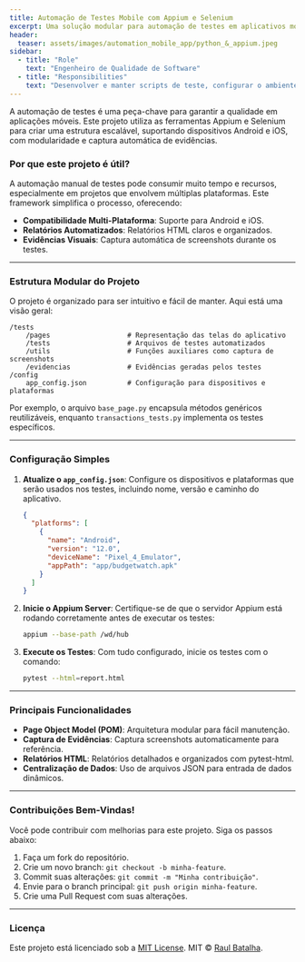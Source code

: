 ```yaml
---
title: Automação de Testes Mobile com Appium e Selenium
excerpt: Uma solução modular para automação de testes em aplicativos móveis para Android e iOS, com captura de evidências e relatórios automatizados.
header:
  teaser: assets/images/automation_mobile_app/python_&_appium.jpeg
sidebar:
  - title: "Role"
    text: "Engenheiro de Qualidade de Software"
  - title: "Responsibilities"
    text: "Desenvolver e manter scripts de teste, configurar o ambiente de testes, e implementar captura de evidências automatizadas."
---
```


A automação de testes é uma peça-chave para garantir a qualidade em aplicações móveis. Este projeto utiliza as ferramentas Appium e Selenium para criar uma estrutura escalável, suportando dispositivos Android e iOS, com modularidade e captura automática de evidências.

### Por que este projeto é útil?

A automação manual de testes pode consumir muito tempo e recursos, especialmente em projetos que envolvem múltiplas plataformas. Este framework simplifica o processo, oferecendo:

- **Compatibilidade Multi-Plataforma**: Suporte para Android e iOS.
- **Relatórios Automatizados**: Relatórios HTML claros e organizados.
- **Evidências Visuais**: Captura automática de screenshots durante os testes.

---

### Estrutura Modular do Projeto

O projeto é organizado para ser intuitivo e fácil de manter. Aqui está uma visão geral:

```
/tests
    /pages                   # Representação das telas do aplicativo
    /tests                   # Arquivos de testes automatizados
    /utils                   # Funções auxiliares como captura de screenshots
    /evidencias              # Evidências geradas pelos testes
/config
    app_config.json          # Configuração para dispositivos e plataformas
```

Por exemplo, o arquivo `base_page.py` encapsula métodos genéricos reutilizáveis, enquanto `transactions_tests.py` implementa os testes específicos.

---

### Configuração Simples

1. **Atualize o `app_config.json`**:
   Configure os dispositivos e plataformas que serão usados nos testes, incluindo nome, versão e caminho do aplicativo.

   ```json
   {
     "platforms": [
       {
         "name": "Android",
         "version": "12.0",
         "deviceName": "Pixel_4_Emulator",
         "appPath": "app/budgetwatch.apk"
       }
     ]
   }
   ```

2. **Inicie o Appium Server**:
   Certifique-se de que o servidor Appium está rodando corretamente antes de executar os testes:

   ```bash
   appium --base-path /wd/hub 
   ```

3. **Execute os Testes**:
   Com tudo configurado, inicie os testes com o comando:

   ```bash
   pytest --html=report.html
   ```

---

### Principais Funcionalidades

- **Page Object Model (POM)**: Arquitetura modular para fácil manutenção.
- **Captura de Evidências**: Captura screenshots automaticamente para referência.
- **Relatórios HTML**: Relatórios detalhados e organizados com pytest-html.
- **Centralização de Dados**: Uso de arquivos JSON para entrada de dados dinâmicos.

---

### Contribuições Bem-Vindas!

Você pode contribuir com melhorias para este projeto. Siga os passos abaixo:

1. Faça um fork do repositório.
2. Crie um novo branch: `git checkout -b minha-feature`.
3. Commit suas alterações: `git commit -m "Minha contribuição"`.
4. Envie para o branch principal: `git push origin minha-feature`.
5. Crie uma Pull Request com suas alterações.

---

### Licença

Este projeto está licenciado sob a [MIT License](LICENSE). MIT © [Raul Batalha](https://github.com/raulbatalha).